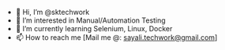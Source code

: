 - 👋 Hi, I’m @sktechwork
- 👀 I’m interested in Manual/Automation Testing
- 🌱 I’m currently learning Selenium, Linux, Docker
- 📫 How to reach me [Mail me @: sayali.techwork@gmail.com]

<!---
sktechwork/sktechwork is a ✨ special ✨ repository because its `README.md` (this file) appears on your GitHub profile.
You can click the Preview link to take a look at your changes.
--->
